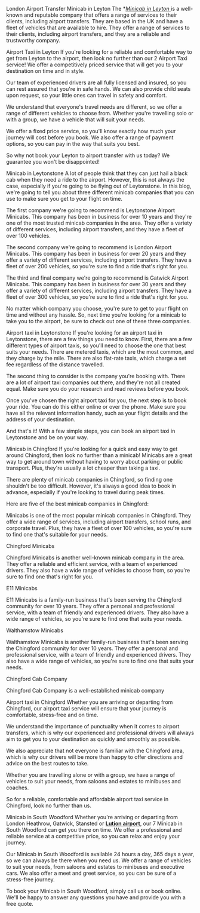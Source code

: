 London Airport Transfer
Minicab in Leyton
The **[Minicab in Leyton ](https://www.topcarsminicab.co.uk/)* is a well-known and reputable company that offers a range of services to their clients, including airport transfers. They are based in the UK and have a fleet of vehicles that are available to hire. They offer a range of services to their clients, including airport transfers, and they are a reliable and trustworthy company.

Airport Taxi in Leyton
If you're looking for a reliable and comfortable way to get from Leyton to the airport, then look no further than our 2 Airport Taxi service! We offer a competitively priced service that will get you to your destination on time and in style.

Our team of experienced drivers are all fully licensed and insured, so you can rest assured that you're in safe hands. We can also provide child seats upon request, so your little ones can travel in safety and comfort.

We understand that everyone's travel needs are different, so we offer a range of different vehicles to choose from. Whether you're travelling solo or with a group, we have a vehicle that will suit your needs.

We offer a fixed price service, so you'll know exactly how much your journey will cost before you book. We also offer a range of payment options, so you can pay in the way that suits you best.

So why not book your Leyton to airport transfer with us today? We guarantee you won't be disappointed!

Minicab in Leytonstone
A lot of people think that they can just hail a black cab when they need a ride to the airport. However, this is not always the case, especially if you're going to be flying out of Leytonstone. In this blog, we're going to tell you about three different minicab companies that you can use to make sure you get to your flight on time.

The first company we're going to recommend is Leytonstone Airport Minicabs. This company has been in business for over 10 years and they're one of the most trusted minicab companies in the area. They offer a variety of different services, including airport transfers, and they have a fleet of over 100 vehicles.

The second company we're going to recommend is London Airport Minicabs. This company has been in business for over 20 years and they offer a variety of different services, including airport transfers. They have a fleet of over 200 vehicles, so you're sure to find a ride that's right for you.

The third and final company we're going to recommend is Gatwick Airport Minicabs. This company has been in business for over 30 years and they offer a variety of different services, including airport transfers. They have a fleet of over 300 vehicles, so you're sure to find a ride that's right for you.

No matter which company you choose, you're sure to get to your flight on time and without any hassle. So, next time you're looking for a minicab to take you to the airport, be sure to check out one of these three companies.

Airport taxi in Leytonstone
If you're looking for an airport taxi in Leytonstone, there are a few things you need to know. First, there are a few different types of airport taxis, so you'll need to choose the one that best suits your needs. There are metered taxis, which are the most common, and they charge by the mile. There are also flat-rate taxis, which charge a set fee regardless of the distance travelled.

The second thing to consider is the company you're booking with. There are a lot of airport taxi companies out there, and they're not all created equal. Make sure you do your research and read reviews before you book.

Once you've chosen the right airport taxi for you, the next step is to book your ride. You can do this either online or over the phone. Make sure you have all the relevant information handy, such as your flight details and the address of your destination.

And that's it! With a few simple steps, you can book an airport taxi in Leytonstone and be on your way.

 Minicab in Chingford
If you're looking for a quick and easy way to get around Chingford, then look no further than a minicab! Minicabs are a great way to get around town without having to worry about parking or public transport. Plus, they're usually a lot cheaper than taking a taxi.

There are plenty of minicab companies in Chingford, so finding one shouldn't be too difficult. However, it's always a good idea to book in advance, especially if you're looking to travel during peak times.

Here are five of the best minicab companies in Chingford:

 Minicabs is one of the most popular minicab companies in Chingford. They offer a wide range of services, including airport transfers, school runs, and corporate travel. Plus, they have a fleet of over 100 vehicles, so you're sure to find one that's suitable for your needs.

Chingford Minicabs

Chingford Minicabs is another well-known minicab company in the area. They offer a reliable and efficient service, with a team of experienced drivers. They also have a wide range of vehicles to choose from, so you're sure to find one that's right for you.

 E11 Minicabs

E11 Minicabs is a family-run business that's been serving the Chingford community for over 10 years. They offer a personal and professional service, with a team of friendly and experienced drivers. They also have a wide range of vehicles, so you're sure to find one that suits your needs.

Walthamstow Minicabs

Walthamstow Minicabs is another family-run business that's been serving the Chingford community for over 10 years. They offer a personal and professional service, with a team of friendly and experienced drivers. They also have a wide range of vehicles, so you're sure to find one that suits your needs.

Chingford Cab Company

Chingford Cab Company is a well-established minicab company

Airport taxi in Chingford
Whether you are arriving or departing from Chingford, our airport taxi service will ensure that your journey is comfortable, stress-free and on time.

We understand the importance of punctuality when it comes to airport transfers, which is why our experienced and professional drivers will always aim to get you to your destination as quickly and smoothly as possible.

We also appreciate that not everyone is familiar with the Chingford area, which is why our drivers will be more than happy to offer directions and advice on the best routes to take.

Whether you are travelling alone or with a group, we have a range of vehicles to suit your needs, from saloons and estates to minibuses and coaches.

So for a reliable, comfortable and affordable airport taxi service in Chingford, look no further than us.

Minicab in South Woodford
Whether you're arriving or departing from London Heathrow, Gatwick, Stansted or **[Lution airport](https://www.topcarsminicab.co.uk/)**, our 7 Minicab in South Woodford can get you there on time. We offer a professional and reliable service at a competitive price, so you can relax and enjoy your journey.

Our  Minicab in South Woodford is available 24 hours a day, 365 days a year, so we can always be there when you need us. We offer a range of vehicles to suit your needs, from saloons and estates to minibuses and executive cars. We also offer a meet and greet service, so you can be sure of a stress-free journey.

To book your Minicab in South Woodford, simply call us or book online. We'll be happy to answer any questions you have and provide you with a free quote.